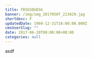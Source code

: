 ```yaml
---
title: FDSGSDGDSG
banner: /img/img_20170507_213429.jpg
shortdesc: F
updatedDate: 1969-12-31T16:00:00.000Z
cmsUserSlug: ""
date: 2017-06-28T00:00:00+08:00
categories: null
---
```


asdf